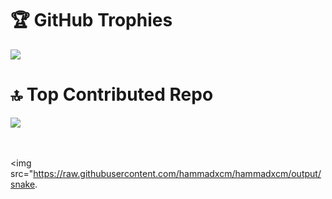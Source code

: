 # 🏆 GitHub Trophies
![](https://github-profile-trophy.vercel.app/?username=hammadxcm&theme=darkhub&no-frame=false&no-bg=false&margin-w=4)



# 🔝 Top Contributed Repo
![](https://github-contributor-stats.vercel.app/api?username=hammadxcm&limit=5&theme=dark&combine_all_yearly_contributions=true)
<br/><br/><br/>

<img src="https://raw.githubusercontent.com/hammadxcm/hammadxcm/output/snake.